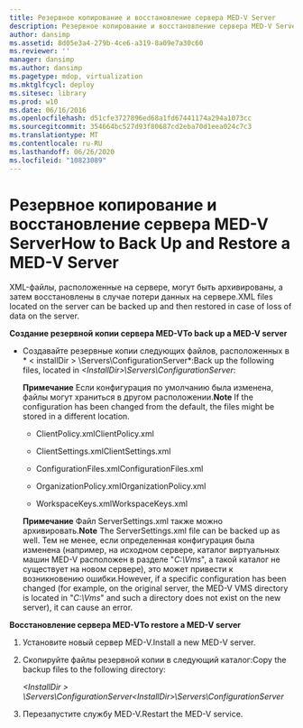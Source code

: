 ```yaml
---
title: Резервное копирование и восстановление сервера MED-V Server
description: Резервное копирование и восстановление сервера MED-V Server
author: dansimp
ms.assetid: 8d05e3a4-279b-4ce6-a319-8a09e7a30c60
ms.reviewer: ''
manager: dansimp
ms.author: dansimp
ms.pagetype: mdop, virtualization
ms.mktglfcycl: deploy
ms.sitesec: library
ms.prod: w10
ms.date: 06/16/2016
ms.openlocfilehash: d51cfe3727896ed68a1fd67441174a294a1073cc
ms.sourcegitcommit: 354664bc527d93f80687cd2eba70d1eea024c7c3
ms.translationtype: MT
ms.contentlocale: ru-RU
ms.lasthandoff: 06/26/2020
ms.locfileid: "10823089"
---
```

# <span data-ttu-id="d5a82-103">Резервное копирование и восстановление сервера MED-V Server</span><span class="sxs-lookup"><span data-stu-id="d5a82-103">How to Back Up and Restore a MED-V Server</span></span>


<span data-ttu-id="d5a82-104">XML-файлы, расположенные на сервере, могут быть архивированы, а затем восстановлены в случае потери данных на сервере.</span><span class="sxs-lookup"><span data-stu-id="d5a82-104">XML files located on the server can be backed up and then restored in case of loss of data on the server.</span></span>

**<span data-ttu-id="d5a82-105">Создание резервной копии сервера MED-V</span><span class="sxs-lookup"><span data-stu-id="d5a82-105">To back up a MED-V server</span></span>**

-   <span data-ttu-id="d5a82-106">Создавайте резервные копии следующих файлов, расположенных в \* &lt; installDir &gt; \\Servers\\ConfigurationServer\*:</span><span class="sxs-lookup"><span data-stu-id="d5a82-106">Back up the following files, located in *&lt;InstallDir&gt;\\Servers\\ConfigurationServer*:</span></span>

    <span data-ttu-id="d5a82-107">**Примечание**  Если конфигурация по умолчанию была изменена, файлы могут храниться в другом расположении.</span><span class="sxs-lookup"><span data-stu-id="d5a82-107">**Note** If the configuration has been changed from the default, the files might be stored in a different location.</span></span>

     

    -   <span data-ttu-id="d5a82-108">ClientPolicy.xml</span><span class="sxs-lookup"><span data-stu-id="d5a82-108">ClientPolicy.xml</span></span>

    -   <span data-ttu-id="d5a82-109">ClientSettings.xml</span><span class="sxs-lookup"><span data-stu-id="d5a82-109">ClientSettings.xml</span></span>

    -   <span data-ttu-id="d5a82-110">ConfigurationFiles.xml</span><span class="sxs-lookup"><span data-stu-id="d5a82-110">ConfigurationFiles.xml</span></span>

    -   <span data-ttu-id="d5a82-111">OrganizationPolicy.xml</span><span class="sxs-lookup"><span data-stu-id="d5a82-111">OrganizationPolicy.xml</span></span>

    -   <span data-ttu-id="d5a82-112">WorkspaceKeys.xml</span><span class="sxs-lookup"><span data-stu-id="d5a82-112">WorkspaceKeys.xml</span></span>

    <span data-ttu-id="d5a82-113">**Примечание**  Файл ServerSettings.xml также можно архивировать.</span><span class="sxs-lookup"><span data-stu-id="d5a82-113">**Note** The ServerSettings.xml file can be backed up as well.</span></span> <span data-ttu-id="d5a82-114">Тем не менее, если определенная конфигурация была изменена (например, на исходном сервере, каталог виртуальных машин MED-V расположен в разделе "*C:\\Vms*", а такой каталог не существует на новом сервере), это может привести к возникновению ошибки.</span><span class="sxs-lookup"><span data-stu-id="d5a82-114">However, if a specific configuration has been changed (for example, on the original server, the MED-V VMS directory is located in "*C:\\Vms*" and such a directory does not exist on the new server), it can cause an error.</span></span>

     

**<span data-ttu-id="d5a82-115">Восстановление сервера MED-V</span><span class="sxs-lookup"><span data-stu-id="d5a82-115">To restore a MED-V server</span></span>**

1.  <span data-ttu-id="d5a82-116">Установите новый сервер MED-V.</span><span class="sxs-lookup"><span data-stu-id="d5a82-116">Install a new MED-V server.</span></span>

2.  <span data-ttu-id="d5a82-117">Скопируйте файлы резервной копии в следующий каталог:</span><span class="sxs-lookup"><span data-stu-id="d5a82-117">Copy the backup files to the following directory:</span></span>

    *<span data-ttu-id="d5a82-118">&lt;InstallDir &gt; \\Servers\\ConfigurationServer</span><span class="sxs-lookup"><span data-stu-id="d5a82-118">&lt;InstallDir&gt;\\Servers\\ConfigurationServer</span></span>*

3.  <span data-ttu-id="d5a82-119">Перезапустите службу MED-V.</span><span class="sxs-lookup"><span data-stu-id="d5a82-119">Restart the MED-V service.</span></span>

 

 






